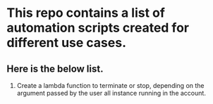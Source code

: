 # This repo contains a list of automation scripts created for different use cases.
## Here is the below list.
1. Create a lambda function to terminate or stop, depending on the argument passed by the user all instance running in the account.
